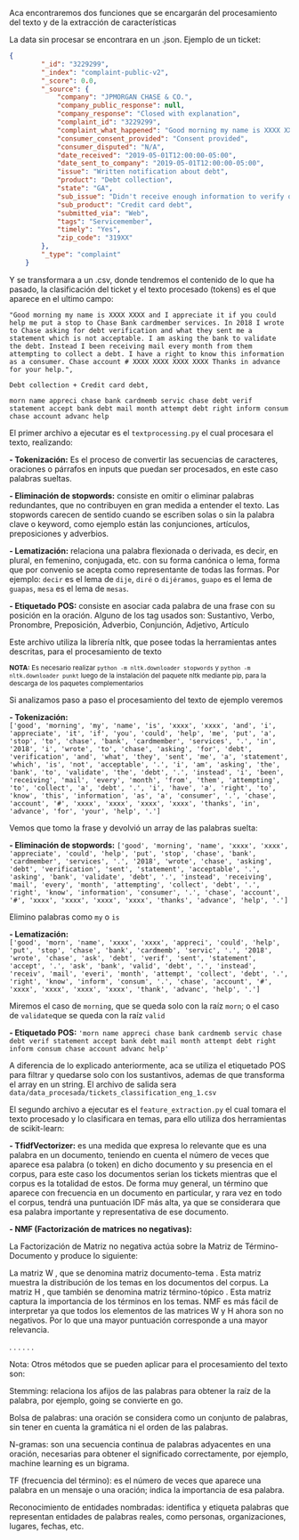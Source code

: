 
Aca encontraremos dos funciones que se encargarán del procesamiento del texto y de la extracción de características

La data sin procesar se encontrara en un .json. Ejemplo de un ticket:
```json
{
        "_id": "3229299",
        "_index": "complaint-public-v2",
        "_score": 0.0,
        "_source": {
            "company": "JPMORGAN CHASE & CO.",
            "company_public_response": null,
            "company_response": "Closed with explanation",
            "complaint_id": "3229299",
            "complaint_what_happened": "Good morning my name is XXXX XXXX and I appreciate it if you could help me put a stop to Chase Bank cardmember services. \nIn 2018 I wrote to Chase asking for debt verification and what they sent me a statement which is not acceptable. I am asking the bank to validate the debt. Instead I been receiving mail every month from them attempting to collect a debt. \nI have a right to know this information as a consumer. \n\nChase account # XXXX XXXX XXXX XXXX Thanks in advance for your help.",
            "consumer_consent_provided": "Consent provided",
            "consumer_disputed": "N/A",
            "date_received": "2019-05-01T12:00:00-05:00",
            "date_sent_to_company": "2019-05-01T12:00:00-05:00",
            "issue": "Written notification about debt",
            "product": "Debt collection",
            "state": "GA",
            "sub_issue": "Didn't receive enough information to verify debt",
            "sub_product": "Credit card debt",
            "submitted_via": "Web",
            "tags": "Servicemember",
            "timely": "Yes",
            "zip_code": "319XX"
        },
        "_type": "complaint"
    }
```
Y se transformara a un .csv, donde tendremos el contenido de lo que ha pasado, la clasificación del ticket y el texto procesado (tokens) es el que aparece en el ultimo campo:

```csv
"Good morning my name is XXXX XXXX and I appreciate it if you could help me put a stop to Chase Bank cardmember services. In 2018 I wrote to Chase asking for debt verification and what they sent me a statement which is not acceptable. I am asking the bank to validate the debt. Instead I been receiving mail every month from them attempting to collect a debt. I have a right to know this information as a consumer. Chase account # XXXX XXXX XXXX XXXX Thanks in advance for your help.",

Debt collection + Credit card debt,

morn name appreci chase bank cardmemb servic chase debt verif statement accept bank debt mail month attempt debt right inform consum chase account advanc help
```

El primer archivo a ejecutar es el `textprocessing.py` el cual procesara el texto, realizando:

**- Tokenización:**  Es el proceso de convertir las secuencias de caracteres, oraciones o párrafos en inputs que puedan ser procesados, en este caso palabras sueltas. 

**- Eliminación de stopwords:** consiste en omitir o eliminar palabras redundantes, que no contribuyen en gran medida a entender el texto. Las stopwords carecen de sentido cuando se escriben solas o sin la palabra clave o keyword, como ejemplo están las conjunciones, artículos, preposiciones y adverbios.
    
**- Lematización:** relaciona una palabra flexionada o derivada, es decir, en plural, en femenino, conjugada, etc. con su forma canónica o lema, forma que por convenio se acepta como representante de todas las formas. Por ejemplo: `decir` es el lema de `dije`, `diré` o `dijéramos`, `guapo` es el lema de `guapas`, `mesa` es el lema de `mesas`.

**- Etiquetado POS:** consiste en asociar cada palabra de una frase con su posición en la oración. Alguno de los tag usados son: Sustantivo, Verbo, Pronombre, Preposición, Adverbio, Conjunción, Adjetivo, Artículo


Este archivo utiliza la librería nltk, que posee todas la herramientas antes descritas, para el procesamiento de texto

<sub>

**NOTA:** Es necesario realizar `python -m nltk.downloader stopwords` y `python -m nltk.downloader punkt` luego de la instalación del paquete nltk mediante pip, para la descarga de los paquetes complementarios

</sub>

Si analizamos paso a paso el procesamiento del texto de ejemplo veremos

**- Tokenización:**                   
`['good', 'morning', 'my', 'name', 'is', 'xxxx', 'xxxx', 'and', 'i', 'appreciate', 'it', 'if', 'you', 'could', 'help', 'me', 'put', 'a', 'stop', 'to', 'chase', 'bank', 'cardmember', 'services', '.', 'in', '2018', 'i', 'wrote', 'to', 'chase', 'asking', 'for', 'debt', 'verification', 'and', 'what', 'they', 'sent', 'me', 'a', 'statement', 'which', 'is', 'not', 'acceptable', '.', 'i', 'am', 'asking', 'the', 'bank', 'to', 'validate', 'the', 'debt', '.', 'instead', 'i', 'been', 'receiving', 'mail', 'every', 'month', 'from', 'them', 'attempting', 'to', 'collect', 'a', 'debt', '.', 'i', 'have', 'a', 'right', 'to', 'know', 'this', 'information', 'as', 'a', 'consumer', '.', 'chase', 'account', '#', 'xxxx', 'xxxx', 'xxxx', 'xxxx', 'thanks', 'in', 'advance', 'for', 'your', 'help', '.']`

Vemos que tomo la frase y devolvió un array de las palabras suelta:


**- Eliminación de stopwords:**
`['good', 'morning', 'name', 'xxxx', 'xxxx', 'appreciate', 'could', 'help', 'put', 'stop', 'chase', 'bank', 'cardmember', 'services', '.', '2018', 'wrote', 'chase', 'asking', 'debt', 'verification', 'sent', 'statement', 'acceptable', '.', 'asking', 'bank', 'validate', 'debt', '.', 'instead', 'receiving', 'mail', 'every', 'month', 'attempting', 'collect', 'debt', '.', 'right', 'know', 'information', 'consumer', '.', 'chase', 'account', '#', 'xxxx', 'xxxx', 'xxxx', 'xxxx', 'thanks', 'advance', 'help', '.']`

Elimino palabras como `my` o `is`


**- Lematización:**  
`['good', 'morn', 'name', 'xxxx', 'xxxx', 'appreci', 'could', 'help', 'put', 'stop', 'chase', 'bank', 'cardmemb', 'servic', '.', '2018', 'wrote', 'chase', 'ask', 'debt', 'verif', 'sent', 'statement', 'accept', '.', 'ask', 'bank', 'valid', 'debt', '.', 'instead', 'receiv', 'mail', 'everi', 'month', 'attempt', 'collect', 'debt', '.', 'right', 'know', 'inform', 'consum', '.', 'chase', 'account', '#', 'xxxx', 'xxxx', 'xxxx', 'xxxx', 'thank', 'advanc', 'help', '.'] `      

Miremos el caso de `morning`, que se queda solo con la raíz `morn`; o el caso de `validate`que se queda con la raíz `valid`


**- Etiquetado POS:**
`'morn name appreci chase bank cardmemb servic chase debt verif statement accept bank debt mail month attempt debt right inform consum chase account advanc help'`

A diferencia de lo explicado anteriormente, aca se utiliza el etiquetado POS para filtrar y quedarse solo con los sustantivos, ademas de que transforma el array en un string. El archivo de salida sera `data/data_procesada/tickets_classification_eng_1.csv`


El segundo archivo a ejecutar es el `feature_extraction.py` el cual tomara el texto procesado y lo clasificara en temas, para ello utiliza dos herramientas de scikit-learn:

**- TfidfVectorizer:** es una medida que expresa lo relevante que es una palabra en un documento, teniendo en cuenta el número de veces que aparece esa palabra (o token) en dicho documento y  su presencia en el corpus, para este caso los documentos serian los tickets mientras que el corpus es la totalidad de estos. De forma muy general, un término que aparece con frecuencia en un documento en particular, y rara vez en todo el corpus, tendrá una puntuación IDF más alta, ya que se considerara que esa palabra importante y representativa de ese documento.

**- NMF (Factorización de matrices no negativas):** 


La Factorización de Matriz no negativa actúa sobre la Matriz de Término-Documento y produce lo siguiente:

La matriz W , que se denomina matriz documento-tema . Esta matriz muestra la distribución de los temas en los documentos del corpus.
La matriz H , que también se denomina matriz término-tópico . Esta matriz captura la importancia de los términos en los temas.
NMF es más fácil de interpretar ya que todos los elementos de las matrices W y H ahora son no negativos. Por lo que una mayor puntuación corresponde a una mayor relevancia.















.
.
.
.
.
.



Nota:
Otros métodos que se pueden aplicar para el procesamiento del texto son:

Stemming: relaciona los afijos de las palabras para obtener la raíz de la palabra, por ejemplo, going se convierte en go.

Bolsa de palabras: una oración se considera como un conjunto de palabras, sin tener en cuenta la gramática ni el orden de las palabras.

N-gramas: son una secuencia continua de palabras adyacentes en una oración, necesarias para obtener el significado correctamente, por ejemplo, machine learning es un bigrama.

TF (frecuencia del término): es el número de veces que aparece una palabra en un mensaje o una oración; indica la importancia de esa palabra.

Reconocimiento de entidades nombradas: identifica y etiqueta palabras que representan entidades de palabras reales, como personas, organizaciones, lugares, fechas, etc.